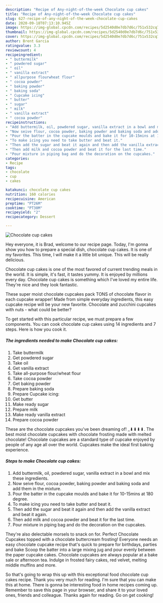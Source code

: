 ```yaml
---
description: "Recipe of Any-night-of-the-week Chocolate cup cakes"
title: "Recipe of Any-night-of-the-week Chocolate cup cakes"
slug: 627-recipe-of-any-night-of-the-week-chocolate-cup-cakes
date: 2020-09-18T07:13:10.945Z
image: https://img-global.cpcdn.com/recipes/5d2540d0e7db7d6c/751x532cq70/chocolate-cup-cakes-recipe-main-photo.jpg
thumbnail: https://img-global.cpcdn.com/recipes/5d2540d0e7db7d6c/751x532cq70/chocolate-cup-cakes-recipe-main-photo.jpg
cover: https://img-global.cpcdn.com/recipes/5d2540d0e7db7d6c/751x532cq70/chocolate-cup-cakes-recipe-main-photo.jpg
author: Brent Garcia
ratingvalue: 3.3
reviewcount: 4
recipeingredient:
- " buttermilk"
- " powdered sugar"
- " oil"
- " vanilla extract"
- " allpurpose flourwheat flour"
- " cocoa powder"
- " baking powder"
- " baking soda"
- " Cupcake icing"
- " butter"
- " sugar"
- " milk"
- " vanilla extract"
- " cocoa powder"
recipeinstructions:
- "Add buttermilk, oil, powdered sugar, vanilla extract in a bowl and mix these ingredients."
- "Now seive flour, cocoa powder, baking powder and baking soda and add them in the mixture."
- "Pour the batter in the cupcake moulds and bake it for 10-15mins at 180 degree."
- "To make icing you need to take butter and beat it."
- "Then add the sugar and beat it again and then add the vanilla extract and beat it again."
- "Then add milk and cocoa powder and beat it for the last time."
- "Pour mixture in piping bag and do the decoration on the cupcakes."
categories:
- Recipe
tags:
- chocolate
- cup
- cakes

katakunci: chocolate cup cakes 
nutrition: 160 calories
recipecuisine: American
preptime: "PT26M"
cooktime: "PT30M"
recipeyield: "2"
recipecategory: Dessert

---
```



![Chocolate cup cakes](https://img-global.cpcdn.com/recipes/5d2540d0e7db7d6c/751x532cq70/chocolate-cup-cakes-recipe-main-photo.jpg)

Hey everyone, it is Brad, welcome to our recipe page. Today, I'm gonna show you how to prepare a special dish, chocolate cup cakes. It is one of my favorites. This time, I will make it a little bit unique. This will be really delicious.

Chocolate cup cakes is one of the most favored of current trending meals in the world. It is simple, it's fast, it tastes yummy. It is enjoyed by millions every day. Chocolate cup cakes is something which I've loved my entire life. They're nice and they look fantastic.

These super moist chocolate cupcakes pack TONS of chocolate flavor in each cupcake wrapper! Made from simple everyday ingredients, this easy cupcake recipe will be your new favorite. Chocolate and zucchini cupcakes with nuts - what could be better?


To get started with this particular recipe, we must prepare a few components. You can cook chocolate cup cakes using 14 ingredients and 7 steps. Here is how you cook it.

<!--inarticleads1-->

##### The ingredients needed to make Chocolate cup cakes:

1. Take  buttermilk
1. Get  powdered sugar
1. Take  oil
1. Get  vanilla extract
1. Take  all-purpose flour/wheat flour
1. Take  cocoa powder
1. Get  baking powder
1. Prepare  baking soda
1. Prepare  Cupcake icing:
1. Get  butter
1. Make ready  sugar
1. Prepare  milk
1. Make ready  vanilla extract
1. Prepare  cocoa powder


These are the chocolate cupcakes you&#39;ve been dreaming of! _­⬇⬇⬇⬇. The best moist chocolate cupcakes with chocolate frosting made with melted chocolate! Chocolate cupcakes are a standard type of cupcake enjoyed by people of any age all over the world. Cupcakes make the ideal first baking experience. 

<!--inarticleads2-->

##### Steps to make Chocolate cup cakes:

1. Add buttermilk, oil, powdered sugar, vanilla extract in a bowl and mix these ingredients.
1. Now seive flour, cocoa powder, baking powder and baking soda and add them in the mixture.
1. Pour the batter in the cupcake moulds and bake it for 10-15mins at 180 degree.
1. To make icing you need to take butter and beat it.
1. Then add the sugar and beat it again and then add the vanilla extract and beat it again.
1. Then add milk and cocoa powder and beat it for the last time.
1. Pour mixture in piping bag and do the decoration on the cupcakes.


They&#39;re also delectable morsels to snack on for. Perfect Chocolate Cupcakes topped with a chocolate buttercream frosting! Everyone needs an easy chocolate cupcake recipe that&#39;s quick to prepare for birthdays, parties and bake Scoop the batter into a large mixing jug and pour evenly between the paper cupcake cakes. Chocolate cupcakes are always popular at a bake sale or afternoon tea. Indulge in frosted fairy cakes, red velvet, melting middle muffins and more. 

So that's going to wrap this up with this exceptional food chocolate cup cakes recipe. Thank you very much for reading. I'm sure that you can make this at home. There is gonna be interesting food in home recipes coming up. Remember to save this page in your browser, and share it to your loved ones, friends and colleague. Thanks again for reading. Go on get cooking!
